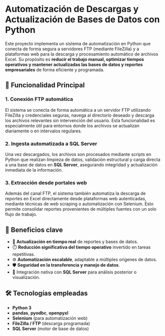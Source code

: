 # Automatización de Descargas y Actualización de Bases de Datos con Python

Este proyecto implementa un sistema de automatización en Python que conecta de forma segura a servidores FTP (mediante FileZilla) y a plataformas web para la descarga y procesamiento automático de archivos Excel. Su propósito es **reducir el trabajo manual, optimizar tiempos operativos y mantener actualizadas las bases de datos y reportes empresariales** de forma eficiente y programada.

## 🚀 Funcionalidad Principal

### 1. **Conexión FTP automática**
El sistema se conecta de forma automática a un servidor FTP utilizando FileZilla y credenciales seguras, navega al directorio deseado y descarga los archivos relevantes sin intervención del usuario. Esta funcionalidad es especialmente útil para entornos donde los archivos se actualizan diariamente o en intervalos regulares.

### 2. **Ingesta automatizada a SQL Server**
Una vez descargados, los archivos son procesados mediante scripts en Python que realizan limpieza de datos, validación estructural y carga directa a una base de datos en **SQL Server**, asegurando integridad y actualización inmediata de la información.

### 3. **Extracción desde portales web**
Además del canal FTP, el sistema también automatiza la descarga de reportes en Excel directamente desde plataformas web autenticadas, mediante técnicas de web scraping o automatización con Selenium. Esto permite consolidar reportes provenientes de múltiples fuentes con un solo flujo de trabajo.

## 🧠 Beneficios clave

- 🔄 **Actualización en tiempo real** de reportes y bases de datos.
- ⏱️ **Reducción significativa del tiempo operativo** invertido en tareas repetitivas.
- ⚙️ **Automatización escalable**, adaptable a múltiples orígenes de datos.
- 🛡️ **Seguridad en la transferencia y manejo de datos**.
- 🧩 Integración nativa con **SQL Server** para análisis posterior o visualización.

## 🛠️ Tecnologías empleadas

- **Python 3**
- **pandas**, **pyodbc**, **openpyxl**
- **Selenium** (para automatización web)
- **FileZilla / FTP** (descarga programada)
- **SQL Server** (motor de base de datos)




